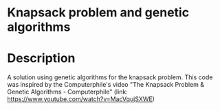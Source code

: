 # Knapsack problem and genetic algorithms 

# Description

A solution using genetic algorithms for the knapsack problem. This code was inspired by the Computerphile's video "The Knapsack Problem & Genetic Algorithms - Computerphile" (link: https://www.youtube.com/watch?v=MacVqujSXWE)